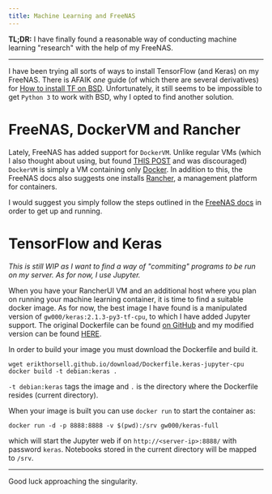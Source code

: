 ```yaml
---
title: Machine Learning and FreeNAS
---
```


**TL;DR:** I have finally found a reasonable way of conducting machine learning
"research" with the help of my FreeNAS.

---

I have been trying all sorts of ways to install TensorFlow (and
Keras) on my FreeNAS.
There is AFAIK *one* guide (of which there are several derivatives) for [How to
install TF on BSD](https://ecc-comp.blogspot.se/2016/06/tensorflow-on-freebsd.html).
Unfortunately, it still seems to be impossible to get `Python 3` to work with
BSD, why I opted to find another solution.

# FreeNAS, DockerVM and Rancher

Lately, FreeNAS has added support for `DockerVM`. Unlike regular VMs (which I
also thought about using, but found [THIS
POST](https://forums.freenas.org/index.php?threads/how-to-boot-ubuntu-desktop-vm-in-uefi-mode.53863/)
and was discouraged) `DockerVM` is simply a VM containing only
[Docker](https://www.docker.com/what-docker).
In addition to this, the FreeNAS docs also suggests one installs
[Rancher](https://doc.freenas.org/11/vms.html#docker-rancher-vm), a management
platform for containers.

I would suggest you simply follow the steps outlined in the [FreeNAS
docs](https://doc.freenas.org/11/vms.html#docker-rancher-vm) in order to get up
and running.

# TensorFlow and Keras

*This is still WIP as I want to find a way of "commiting" programs to be run on
my server. As for now, I use Jupyter.*

When you have your RancherUI VM and an additional host where you plan on running
your machine learning container, it is time to find a suitable docker image.
As for now, the best image I have found is a manipulated version of
`gw000/keras:2.1.3-py3-tf-cpu`, to which I have added Jupyter support.
The original Dockerfile can be found [on
GitHub](https://github.com/gw0/docker-keras/blob/2.1.3/Dockerfile.py3-tf-cpu)
and my modified version can be found
[HERE]({{site.url}}/download/Dockerfile.keras-jupyter-cpu).

In order to build your image you must download the Dockerfile and build it.

    wget erikthorsell.github.io/download/Dockerfile.keras-jupyter-cpu
    docker build -t debian:keras .

`-t debian:keras` tags the image and `.` is the directory where the Dockerfile
resides (current directory).

When your image is built you can use `docker run` to start the container as:

    docker run -d -p 8888:8888 -v $(pwd):/srv gw000/keras-full

which will start the Jupyter web if on `http://<server-ip>:8888/` with password
`keras`.
Notebooks stored in the current directory will be mapped to `/srv`.

---

Good luck approaching the singularity.
